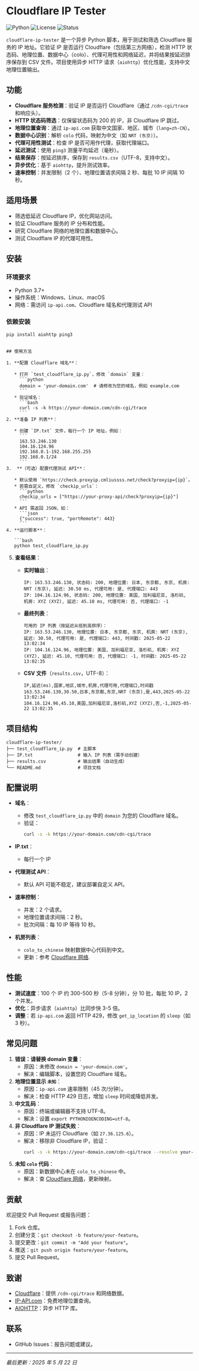 # Cloudflare IP Tester

![Python](https://img.shields.io/badge/python-3.7%2B-blue)
![License](https://img.shields.io/badge/license-MIT-green)
![Status](https://img.shields.io/badge/status-active-brightgreen)

`cloudflare-ip-tester` 是一个异步 Python 脚本，用于测试和筛选 Cloudflare 服务的 IP 地址。它验证 IP 是否运行 Cloudflare（包括第三方网络），检测 HTTP 状态码、地理位置、数据中心（colo）、代理可用性和网络延迟，并将结果按延迟排序保存到 CSV 文件。项目使用异步 HTTP 请求（`aiohttp`）优化性能，支持中文地理位置输出。

## 功能

* ​**Cloudflare 服务检测**​：验证 IP 是否运行 Cloudflare（通过 `/cdn-cgi/trace` 和响应头）。
* ​**HTTP 状态码筛选**​：仅保留状态码为 200 的 IP，非 Cloudflare IP 跳过。
* ​**地理位置查询**​：通过 `ip-api.com` 获取中文国家、地区、城市（`lang=zh-CN`）。
* ​**数据中心识别**​：解析 `colo` 代码，映射为中文（如 `NRT (东京)`）。
* ​**代理可用性测试**​：检查 IP 是否可用作代理，获取代理端口。
* ​**延迟测试**​：使用 `ping3` 测量平均延迟（毫秒）。
* ​**结果保存**​：按延迟排序，保存到 `results.csv`（UTF-8，支持中文）。
* ​**异步优化**​：基于 `aiohttp`，提升测试效率。
* ​**速率控制**​：并发限制（2 个）、地理位置请求间隔 2 秒、每批 10 IP 间隔 10 秒。

## 适用场景

* 筛选低延迟 Cloudflare IP，优化网站访问。
* 验证 Cloudflare 服务的 IP 分布和性能。
* 研究 Cloudflare 网络的地理位置和数据中心。
* 测试 Cloudflare IP 的代理可用性。

## 安装

### 环境要求

* Python 3.7+
* 操作系统：Windows、Linux、macOS
* 网络：需访问 `ip-api.com`、Cloudflare 域名和代理测试 API

### 依赖安装

```bash
pip install aiohttp ping3
```
```

## 使用方法

1. ​**配置 Cloudflare 域名**​：
   
   * 打开 `test_cloudflare_ip.py`，修改 `domain` 变量：
     ```python
     domain = 'your-domain.com'  # 请修改为您的域名，例如 example.com
     ```
   * 验证域名：
     ```bash
     curl -s -k https://your-domain.com/cdn-cgi/trace
     ```
2. ​**准备 IP 列表**​：
   
   * 创建 `IP.txt` 文件，每行一个 IP 地址，例如：
     ```
     163.53.246.130
     104.16.124.96
     192.168.0.1-192.168.255.255
     192.168.0.1/24
     ```
3. ​ **（可选）配置代理测试 API**​：
   
   * 默认使用 `https://check.proxyip.cmliussss.net/check?proxyip={ip}`。
   * 若需自定义，修改 `checkip_urls`：
     ```python
     checkip_urls = ["https://your-proxy-api/check?proxyip={ip}"]
     ```
   * API 需返回 JSON，如：
     ```json
     {"success": true, "portRemote": 443}
     ```
4. ​**运行脚本**​：
   
   ```bash
   python test_cloudflare_ip.py
   ```
5. ​**查看结果**​：
   
   * ​**实时输出**​：
     ```
     IP: 163.53.246.130, 状态码: 200, 地理位置: 日本, 东京都, 东京, 机房: NRT (东京), 延迟: 30.50 ms, 代理可用: 是, 代理端口: 443
     IP: 104.16.124.96, 状态码: 200, 地理位置: 美国, 加利福尼亚, 洛杉矶, 机房: XYZ (XYZ), 延迟: 45.10 ms, 代理可用: 否, 代理端口: -1
     ```
   * ​**最终列表**​：
     ```
     可用的 IP 列表（按延迟从低到高排序）：
     IP: 163.53.246.130, 地理位置: 日本, 东京都, 东京, 机房: NRT (东京), 延迟: 30.50, 代理可用: 是, 代理端口: 443, 时间戳: 2025-05-22 13:02:34
     IP: 104.16.124.96, 地理位置: 美国, 加利福尼亚, 洛杉矶, 机房: XYZ (XYZ), 延迟: 45.10, 代理可用: 否, 代理端口: -1, 时间戳: 2025-05-22 13:02:35
     ```
   * ​**CSV 文件**​（`results.csv`，UTF-8）：
     ```
     IP,延迟(ms),国家,地区,城市,机房,代理可用,代理端口,时间戳
     163.53.246.130,30.50,日本,东京都,东京,NRT (东京),是,443,2025-05-22 13:02:34
     104.16.124.96,45.10,美国,加利福尼亚,洛杉矶,XYZ (XYZ),否,-1,2025-05-22 13:02:35
     ```

## 项目结构

```
cloudflare-ip-tester/
├── test_cloudflare_ip.py  # 主脚本
├── IP.txt                 # 输入 IP 列表（需手动创建）
├── results.csv            # 输出结果（自动生成）
└── README.md              # 项目文档
```

## 配置说明

* ​**域名**​：
  * 修改 `test_cloudflare_ip.py` 中的 `domain` 为您的 Cloudflare 域名。
  * 验证：
    ```bash
    curl -s -k https://your-domain.com/cdn-cgi/trace
    ```
* ​**IP.txt**​：
  * 每行一个 IP
  
* ​**代理测试 API**​：
  * 默认 API 可能不稳定，建议部署自定义 API。
  
* ​**速率控制**​：
  * 并发：2 个请求。
  * 地理位置请求间隔：2 秒。
  * 批次间隔：每 10 IP 等待 10 秒。
  
* ​**机房列表**​：
  * `colo_to_chinese` 映射数据中心代码到中文。
  * 更新：参考 [Cloudflare 网络](https://www.cloudflare.com/network/).

## 性能

* ​**测试速度**​：100 个 IP 约 300-500 秒（5-8 分钟），分 10 批，每批 10 IP，2 个并发。
* ​**优化**​：异步请求（`aiohttp`）比同步快 3-5 倍。
* ​**调整**​：若 `ip-api.com` 返回 HTTP 429，修改 `get_ip_location` 的 `sleep`（如 3 秒）。

## 常见问题

1. ​**错误：请替换 domain 变量**​：
   * 原因：未修改 `domain = 'your-domain.com'`。
   * 解决：编辑脚本，设置您的 Cloudflare 域名。
2. ​**地理位置显示 `未知`**​：
   * 原因：`ip-api.com` 速率限制（45 次/分钟）。
   * 解决：检查 HTTP 429 日志，增加 `sleep` 时间或降低并发。
3. ​**中文乱码**​：
   * 原因：终端或编辑器不支持 UTF-8。
   * 解决：设置 `export PYTHONIOENCODING=utf-8`。
4. ​**非 Cloudflare IP 测试失败**​：
   * 原因：IP 未运行 Cloudflare（如 `27.36.125.6`）。
   * 解决：移除非 Cloudflare IP，验证：
     ```bash
     curl -s -k https://your-domain.com/cdn-cgi/trace --resolve your-domain.com:443:<IP>
     ```
5. ​**未知 `colo` 代码**​：
   * 原因：新数据中心未在 `colo_to_chinese` 中。
   * 解决：查 [Cloudflare 网络](https://www.cloudflare.com/network/)，更新映射。

## 贡献

欢迎提交 Pull Request 或报告问题：

1. Fork 仓库。
2. 创建分支：`git checkout -b feature/your-feature`。
3. 提交更改：`git commit -m "Add your feature"`。
4. 推送：`git push origin feature/your-feature`。
5. 提交 Pull Request。



## 致谢

* [Cloudflare](https://www.cloudflare.com/)：提供 `/cdn-cgi/trace` 和网络数据。
* [IP-API.com](https://ip-api.com/)：免费地理位置查询。
* [AIOHTTP](https://docs.aiohttp.org/)：异步 HTTP 库。

## 联系

* GitHub Issues：报告问题或建议。

---

*最后更新：2025 年 5 月 22 日*
